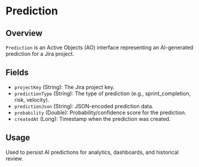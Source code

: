 # Prediction

## Overview

`Prediction` is an Active Objects (AO) interface representing an AI-generated prediction for a Jira project.

## Fields

- `projectKey` (String): The Jira project key.
- `predictionType` (String): The type of prediction (e.g., sprint_completion, risk, velocity).
- `predictionJson` (String): JSON-encoded prediction data.
- `probability` (Double): Probability/confidence score for the prediction.
- `createdAt` (Long): Timestamp when the prediction was created.

## Usage

Used to persist AI predictions for analytics, dashboards, and historical review.
